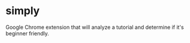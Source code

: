 # simply

Google Chrome extension that will analyze a tutorial and determine if it's beginner friendly.
